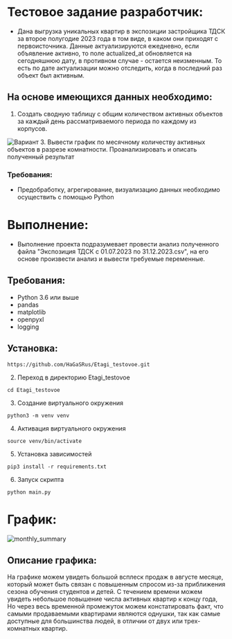 # Тестовое задание разработчик:

* Дана выгрузка уникальных квартир в экспозиции застройщика ТДСК за второе полугодие 2023 года в том виде, в каком они приходят с первоисточника.
Данные актуализируются ежедневно, если объявление активно, то поле actualized_at обновляется на сегодняшнюю дату, в противном случае - остается неизменным. То есть по дате актуализации можно отследить, когда в последний раз объект был активным.

## На основе имеющихся данных необходимо:
1. Создать сводную таблицу с общим количеством активных объектов за каждый день рассматриваемого периода по каждому из корпусов.
   
 ![Вариант](https://github.com/HaGaSRus/Etagi_testovoe/assets/107768388/c1f29c7e-aa3a-437a-b2fc-d83911fc791f)
3. Вывести график по месячному количеству активных объектов в разрезе комнатности. Проанализировать и описать полученный результат

### Требования:

* Предобработку, агрегирование, визуализацию данных необходимо осуществить  с помощью Python


# Выполнение:

* Выполнение проекта подразумевает провести анализ полученного файла "Экспозиция ТДСК с 01.07.2023 по 31.12.2023.csv", на его основе произвести анализ и вывести требуемые переменные.

## Требования:

- Python 3.6 или выше
- pandas
- matplotlib
- openpyxl
- logging
<!--Установка-->
## Установка:

```https://github.com/HaGaSRus/Etagi_testovoe.git```

2. Переход в директорию Etagi_testovoe

```cd Etagi_testovoe```

3. Создание виртуального окружения

```python3 -m venv venv```

4. Активация виртуального окружения

```source venv/bin/activate```

5. Установка зависимостей

```pip3 install -r requirements.txt```

6. Запуск скрипта 

```python main.py```

# График:

![monthly_summary](https://github.com/HaGaSRus/Etagi_testovoe/assets/107768388/241d0875-945d-480f-901d-2dabc37c10f4)

## Описание графика:

На графике можем увидеть большой всплеск продаж в августе месяце, который может быть связан с повышенным спросом из-за
приближения сезона обучения студентов и детей. С течением времени можем увидеть небольшое повышение числа активных 
квартир к концу года, Но через весь временной промежуток можем констатировать факт, что самыми продаваемыми квартирами
являются однушки, так как самые доступные для большинства людей, в отличии от двух или трех-комнатных квартир. 



